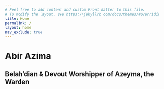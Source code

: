 ```yaml
---
# Feel free to add content and custom Front Matter to this file.
# To modify the layout, see https://jekyllrb.com/docs/themes/#overriding-theme-defaults
title: Home
permalink: /
layout: home
nav_exclude: true
---
```


# Abir Azima

## Belah’dian & Devout Worshipper of Azeyma, the Warden